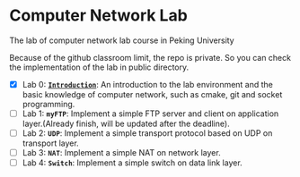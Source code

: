 # Computer Network Lab
The lab of computer network lab course in Peking University

Because of the github classroom limit, the repo is private. So you can check the implementation of the lab in public directory.

- [x] Lab 0: [**`Introduction`**](https://github.com/BerkinChen/Computer-Network-Lab/tree/master/lab0-introduction): An introduction to the lab environment and the basic knowledge of computer network, such as cmake, git and socket programming.
- [ ] Lab 1: **`myFTP`**: Implement a simple FTP server and client on application layer.(Already finish, will be updated after the deadline).
- [ ] Lab 2: **`UDP`**: Implement a simple transport protocol based on UDP on transport layer.
- [ ] Lab 3: **`NAT`**: Implement a simple NAT on network layer.
- [ ] Lab 4: **`Switch`**: Implement a simple switch on data link layer.